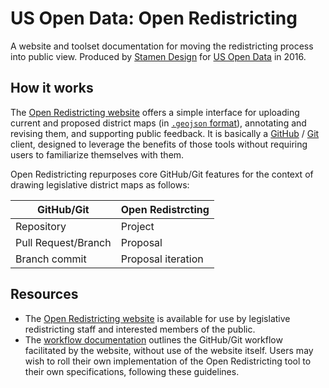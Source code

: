 # US Open Data: Open Redistricting

A website and toolset documentation for moving the redistricting process into public view. Produced by [Stamen Design](http://stamen.com/) for [US Open Data](https://usopendata.org/) in 2016.

## How it works

The [Open Redistricting website](#) offers a simple interface for uploading current and proposed district maps (in [`.geojson` format](http://geojson.org/)), annotating and revising them, and supporting public feedback. It is basically a [GitHub](https://github.com/) / [Git](https://git-scm.com/) client, designed to leverage the benefits of those tools without requiring users to familiarize themselves with them.

Open Redistricting repurposes core GitHub/Git features for the context of drawing legislative district maps as follows:

| GitHub/Git           | Open Redistrcting   |
| -------------------- | ------------------- |
| Repository           | Project             |
| Pull Request/Branch  | Proposal            |
| Branch commit        | Proposal iteration  |


## Resources

- The [Open Redistricting website](#) is available for use by legislative redistricting staff and interested members of the public.
- The [workflow documentation](./workflow.md) outlines the GitHub/Git workflow facilitated by the website, without use of the website itself. Users may wish to roll their own implementation of the Open Redistricting tool to their own specifications, following these guidelines.
